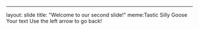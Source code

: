 
---
layout: slide
title: "Welcome to our second slide!"
meme:Tastic
Silly Goose
Your text
Use the left arrow to go back!
